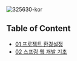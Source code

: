 ![325630-kor](https://user-images.githubusercontent.com/80089860/163219331-27278967-31ef-41f7-99c1-23e86a3d32e3.png)

## Table of Content

- [01 프로젝트 환경설정](https://github.com/Jinuk93/TIL/blob/master/Spring/Spring%20Introduction/docs/section1%20%ED%94%84%EB%A1%9C%EC%A0%9D%ED%8A%B8%20%ED%99%98%EA%B2%BD%EC%84%A4%EC%A0%95.md)
- [02 스프링 웹 개발 기초](https://github.com/Jinuk93/TIL/blob/master/Spring/Spring%20Introduction/docs/section2%20%EC%8A%A4%ED%94%84%EB%A7%81%20%EC%9B%B9%20%EA%B0%9C%EB%B0%9C%20%EA%B8%B0%EC%B4%88.md)

